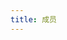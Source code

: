 ```yaml
---
title: 成员
---
```


<!-- # {% include icon.html icon="fa-solid fa-users" %}23 赛季团队成员
{% include search-box.html %}
{% include search-info.html %}
历史成员请参考[历届成员](/team/history)。

{% include section.html %}

## {% include icon.html icon="fa-solid fa-users" %}指导老师

{% include list_portrait.html data="members" component="portrait" filters="role: 指导老师" %}

## {% include icon.html icon="fa-solid fa-users" %}团队负责人
{% include list_portrait.html data="members" component="portrait" filters="type: 23赛季团队负责人,time: 23" style="small"  %}

## {% include icon.html icon="fa-solid fa-users" %}机械组
  
{% include list_portrait.html data="members" component="portrait" filters="role: 机械组, time:23" style="small" %}

## {% include icon.html icon="fa-solid fa-users" %}电路组

{% include list_portrait.html data="members" component="portrait" filters="role: 电路组, time:23" style="small" %}
## {% include icon.html icon="fa-solid fa-users" %}嵌软组

{% include list_portrait.html data="members" component="portrait" filters="role: 嵌软组,time: 23" style="small"  %}
## {% include icon.html icon="fa-solid fa-users" %}算法组

{% include list_portrait.html data="members" component="portrait" filters="role: 算法组, time:23" style="small" %}
## {% include icon.html icon="fa-solid fa-users" %}运营组

{% include list_portrait.html data="members" component="portrait" filters="role: 运营组, time:23" style="small" %}

## {% include icon.html icon="fa-solid fa-users" %}梯队
{% include list_portrait.html data="members" component="portrait" filters="echelon: 23" style="tiny" %}




{% include section.html background="images/womende.jpg" dark=true %}

Lorem ipsum dolor sit amet, consectetur adipiscing elit, sed do eiusmod tempor
incididunt ut labore et dolore magna aliqua. Ut enim ad minim veniam, quis
nostrud exercitation ullamco laboris nisi ut aliquip ex ea commodo consequat.

{% include section.html %}

{% capture content %}

{% include figure.html image="images/photo.jpg" %}
{% include figure.html image="images/photo.jpg" %}
{% include figure.html image="images/photo.jpg" %}

{% endcapture %}

{% include grid.html style="square" content=content %} -->
